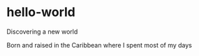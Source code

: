 # hello-world
Discovering a new world


Born and raised in the Caribbean where I spent most of my days 
